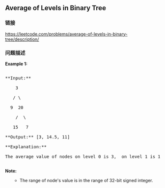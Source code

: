 ## Average of Levels in Binary Tree  
### 链接  
https://leetcode.com/problems/average-of-levels-in-binary-tree/description/  
### 问题描述
**Example 1:**<br />
<pre>
**Input:**
    3
   / \
  9  20
    /  \
   15   7
**Output:** [3, 14.5, 11]
**Explanation:**
The average value of nodes on level 0 is 3,  on level 1 is 14.5, and on level 2 is 11. Hence return [3, 14.5, 11].
</pre>


**Note:**<br>
<ol>
- The range of node's value is in the range of 32-bit signed integer.
</ol>

